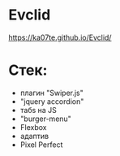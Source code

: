 # Evclid

<a>https://ka07te.github.io/Evclid/</a>

<h1>Стек:</h1>
<ul>
<li>плагин "Swiper.js"</li>
<li>"jquery accordion"</li>
<li>табs на JS</li>
<li>"burger-menu"</li>
<li>Flexbox</li>
<li>адаптив</li>
<li>Pixel Perfect</li>
</ul>
